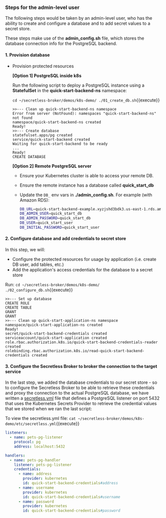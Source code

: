 ### Steps for the admin-level user

The following steps would be taken by an admin-level user, who has the ability to create and configure a database and to add secret values to a secret store.

These steps make use of the **admin_config.sh** file, which stores the database connection info for the PostgreSQL backend.

#### 1. Provision database

+ Provision protected resources

  **[Option 1] PostgreSQL inside k8s**

  Run the following script to deploy a PostgreSQL instance  using a **StatefulSet** in the **quick-start-backend-ns** namespace:


  `cd ~/secretless-broker/demos/k8s-demo/
  ./01_create_db.sh`{{execute}}

    ```
    >>--- Clean up quick-start-backend-ns namespace
    Error from server (NotFound): namespaces "quick-start-backend-ns" not found
    namespace/quick-start-backend-ns created
    Ready!
    >>--- Create database
    statefulset.apps/pg created
    service/quick-start-backend created
    Waiting for quick-start-backend to be ready
    ...
    Ready!
    CREATE DATABASE
    ```

  **[Option 2] Remote PostgreSQL server**

  + Ensure your Kubernetes cluster is able to access your remote DB.
  + Ensure the remote instance has a database called **quick_start_db**
  + Update the `DB_` env vars in **./admin_config.sh**. For example (with Amazon RDS):

    ```bash
    DB_URL=quick-start-backend-example.xyzjshd3bdk3.us-east-1.rds.amazonaws.com:5432/quick_start_db
    DB_ADMIN_USER=quick_start_db
    DB_ADMIN_PASSWORD=quick_start_db
    DB_USER=quick_start_user
    DB_INITIAL_PASSWORD=quick_start_user
    ```

#### 2. Configure database and add credentials to secret store

In this step, we will:

+ Configure the protected resources for usage by application (i.e. create DB user, add tables, etc.)
+ Add the application's access credentials for the database to a secret store

Run:
`cd ~/secretless-broker/demos/k8s-demo/
./02_configure_db.sh`{{execute}}


```
>>--- Set up database
CREATE ROLE
CREATE TABLE
GRANT
GRANT
>>--- Clean up quick-start-application-ns namespace
namespace/quick-start-application-ns created
Ready!
secret/quick-start-backend-credentials created
serviceaccount/quick-start-application created
role.rbac.authorization.k8s.io/quick-start-backend-credentials-reader created
rolebinding.rbac.authorization.k8s.io/read-quick-start-backend-credentials created
```

#### 3. Configure the Secretless Broker to broker the connection to the target service

In the last step, we added the database credentials to our secret store - so to configure the Secretless Broker to be able to retrieve these credentials and proxy the connection to the actual PostgreSQL database, we have written a [secretless.yml](/demos/k8s-demo/etc/secretless.yml) file that defines a PostgreSQL listener on port 5432 that uses the Kubernetes Secrets Provider to retrieve the credential values that we stored when we ran the last script:

To view the secretless.yml file: `cat ~/secretless-broker/demos/k8s-demo/etc/secretless.yml`{{execute}}

```yaml
listeners:
  - name: pets-pg-listener
    protocol: pg
    address: localhost:5432

handlers:
  - name: pets-pg-handler
    listener: pets-pg-listener
    credentials:
      - name: address
        provider: kubernetes
        id: quick-start-backend-credentials#address
      - name: username
        provider: kubernetes
        id: quick-start-backend-credentials#username
      - name: password
        provider: kubernetes
        id: quick-start-backend-credentials#password
```
